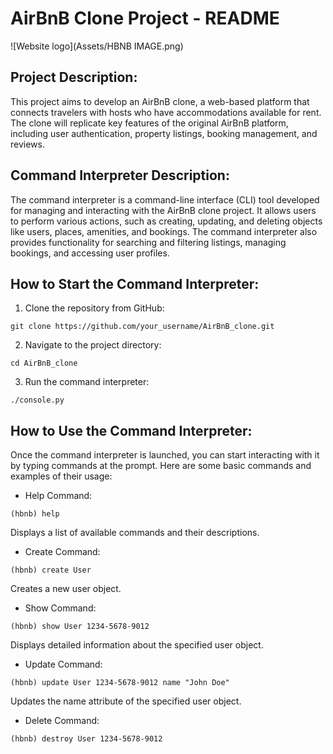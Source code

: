 # AirBnB Clone Project - README

![Website logo](Assets/HBNB IMAGE.png)

## Project Description:
This project aims to develop an AirBnB clone, a web-based platform that connects travelers with hosts who have accommodations available for rent. The clone will replicate key features of the original AirBnB platform, including user authentication, property listings, booking management, and reviews.

## Command Interpreter Description:
The command interpreter is a command-line interface (CLI) tool developed for managing and interacting with the AirBnB clone project. It allows users to perform various actions, such as creating, updating, and deleting objects like users, places, amenities, and bookings. The command interpreter also provides functionality for searching and filtering listings, managing bookings, and accessing user profiles.

## How to Start the Command Interpreter:
1. Clone the repository from GitHub:
```
git clone https://github.com/your_username/AirBnB_clone.git
```
2. Navigate to the project directory:
```
cd AirBnB_clone
```
3. Run the command interpreter:
```
./console.py
```
## How to Use the Command Interpreter:
Once the command interpreter is launched, you can start interacting with it by typing commands at the prompt. Here are some basic commands and examples of their usage:
- Help Command:
```
(hbnb) help
```
Displays a list of available commands and their descriptions.
- Create Command:
```
(hbnb) create User
```
Creates a new user object.
- Show Command:
```
(hbnb) show User 1234-5678-9012
```
Displays detailed information about the specified user object.
- Update Command:
```
(hbnb) update User 1234-5678-9012 name "John Doe"
```
Updates the name attribute of the specified user object.
- Delete Command:
```
(hbnb) destroy User 1234-5678-9012
```